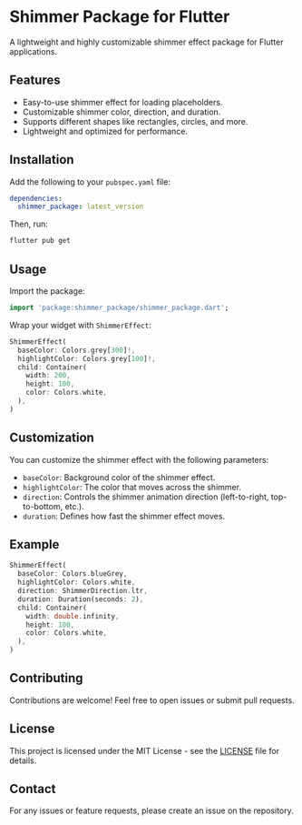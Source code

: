 # Shimmer Package for Flutter

A lightweight and highly customizable shimmer effect package for Flutter applications.

## Features

- Easy-to-use shimmer effect for loading placeholders.
- Customizable shimmer color, direction, and duration.
- Supports different shapes like rectangles, circles, and more.
- Lightweight and optimized for performance.

## Installation

Add the following to your `pubspec.yaml` file:

```yaml
dependencies:
  shimmer_package: latest_version
```

Then, run:

```sh
flutter pub get
```

## Usage

Import the package:

```dart
import 'package:shimmer_package/shimmer_package.dart';
```

Wrap your widget with `ShimmerEffect`:

```dart
ShimmerEffect(
  baseColor: Colors.grey[300]!,
  highlightColor: Colors.grey[100]!,
  child: Container(
    width: 200,
    height: 100,
    color: Colors.white,
  ),
)
```

## Customization

You can customize the shimmer effect with the following parameters:

- `baseColor`: Background color of the shimmer effect.
- `highlightColor`: The color that moves across the shimmer.
- `direction`: Controls the shimmer animation direction (left-to-right, top-to-bottom, etc.).
- `duration`: Defines how fast the shimmer effect moves.

## Example

```dart
ShimmerEffect(
  baseColor: Colors.blueGrey,
  highlightColor: Colors.white,
  direction: ShimmerDirection.ltr,
  duration: Duration(seconds: 2),
  child: Container(
    width: double.infinity,
    height: 100,
    color: Colors.white,
  ),
)
```

## Contributing

Contributions are welcome! Feel free to open issues or submit pull requests.

## License

This project is licensed under the MIT License - see the [LICENSE](LICENSE) file for details.

## Contact

For any issues or feature requests, please create an issue on the repository.